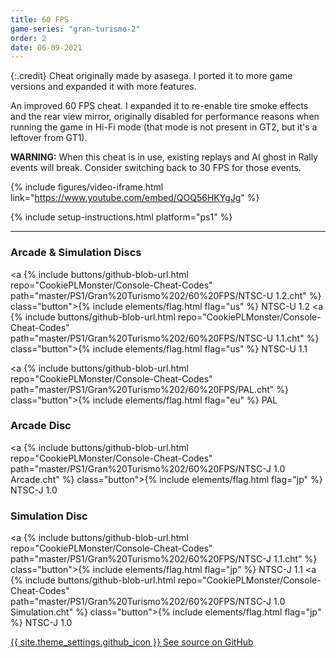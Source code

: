 ```yaml
---
title: 60 FPS
game-series: "gran-turismo-2"
order: 2
date: 06-09-2021
---
```


{:.credit}
Cheat originally made by asasega. I ported it to more game versions and expanded it with more features.

An improved 60 FPS cheat. I expanded it to re-enable tire smoke effects and the rear view mirror, originally disabled for performance reasons when running the game in Hi-Fi mode
(that mode is not present in GT2, but it's a leftover from GT1).

**WARNING:** When this cheat is in use, existing replays and AI ghost in Rally events will break. Consider switching back to 30 FPS for those events.

{% include figures/video-iframe.html link="https://www.youtube.com/embed/QOQ56HKYgJg" %}

{% include setup-instructions.html platform="ps1" %}

***

### Arcade & Simulation Discs
<a {% include buttons/github-blob-url.html repo="CookiePLMonster/Console-Cheat-Codes" path="master/PS1/Gran%20Turismo%202/60%20FPS/NTSC-U 1.2.cht" %} class="button">{% include elements/flag.html flag="us" %} NTSC-U 1.2</a>
<a {% include buttons/github-blob-url.html repo="CookiePLMonster/Console-Cheat-Codes" path="master/PS1/Gran%20Turismo%202/60%20FPS/NTSC-U 1.1.cht" %} class="button">{% include elements/flag.html flag="us" %} NTSC-U 1.1</a>

<a {% include buttons/github-blob-url.html repo="CookiePLMonster/Console-Cheat-Codes" path="master/PS1/Gran%20Turismo%202/60%20FPS/PAL.cht" %} class="button">{% include elements/flag.html flag="eu" %} PAL</a>

### Arcade Disc
<a {% include buttons/github-blob-url.html repo="CookiePLMonster/Console-Cheat-Codes" path="master/PS1/Gran%20Turismo%202/60%20FPS/NTSC-J 1.0 Arcade.cht" %} class="button">{% include elements/flag.html flag="jp" %} NTSC-J 1.0</a>

### Simulation Disc
<a {% include buttons/github-blob-url.html repo="CookiePLMonster/Console-Cheat-Codes" path="master/PS1/Gran%20Turismo%202/60%20FPS/NTSC-J 1.1.cht" %} class="button">{% include elements/flag.html flag="jp" %} NTSC-J 1.1</a>
<a {% include buttons/github-blob-url.html repo="CookiePLMonster/Console-Cheat-Codes" path="master/PS1/Gran%20Turismo%202/60%20FPS/NTSC-J 1.0 Simulation.cht" %} class="button">{% include elements/flag.html flag="jp" %} NTSC-J 1.0</a>

<a href="https://github.com/CookiePLMonster/Console-Cheat-Codes/blob/master/PS1/Gran%20Turismo%202/60%20FPS" class="button github" target="_blank">{{ site.theme_settings.github_icon }} See source on GitHub</a>
